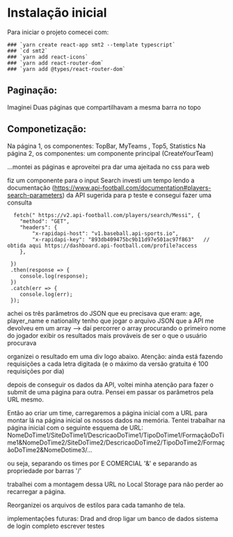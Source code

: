 # Instalação inicial

Para iniciar o projeto comecei com:
```
### `yarn create react-app smt2 --template typescript`
### `cd smt2`
### `yarn add react-icons`
### `yarn add react-router-dom`
### `yarn add @types/react-router-dom`
```
## Paginação:
Imaginei Duas páginas que compartilhavam a mesma barra no topo

## Componetização:
Na página 1, os componentes: TopBar, MyTeams , Top5, Statistics
Na página 2, os componentes: um componente principal (CreateYourTeam) 



...montei as páginas e aproveitei pra dar uma ajeitada no css para web


fiz um componente para o input Search
investi um tempo lendo a documentação (https://www.api-football.com/documentation#players-search-parameters) da API sugerida para p teste e consegui fazer uma consulta
```
  fetch(" https://v2.api-football.com/players/search/Messi", {
    "method": "GET",
    "headers": {
        "x-rapidapi-host": "v1.baseball.api-sports.io",
        "x-rapidapi-key": "893db409475bc9b11d97e501ac97f863"   // obtida aqui https://dashboard.api-football.com/profile?access
    },
    
 })
 .then(response => {
    console.log(response);
 })
 .catch(err => {
    console.log(err);
 });
```
achei os três parâmetros do JSON que eu precisava que eram: age, player_name e nationality
tenho que jogar o arquivo JSON que a API me devolveu em um array --> daí percorrer o array procurando o primeiro nome do jogador exibir os resultados mais prováveis de ser o que o usuário procurava

organizei o resultado em uma div logo abaixo. Atenção: ainda está fazendo requisições a cada letra digitada (e o máximo da versão gratuita é 100 requisições por dia)


depois de conseguir os dados da API, voltei minha atenção para fazer o submit de uma página para outra.
Pensei em passar os parâmetros pela URL mesmo. 

Então ao criar um time, carregaremos a página inicial com a URL para montar lá na página inicial os nossos dados na memória.
Tentei trabalhar na página inicial com o seguinte esquema de URL:
NomeDoTime1/SiteDoTime1/DescricaoDoTime1/TipoDoTime1/FormaçãoDoTime1&NomeDoTime2/SiteDoTime2/DescricaoDoTime2/TipoDoTime2/FormaçãoDoTime2&NomeDotime3/...

ou seja, separando os times por E COMERCIAL '&'  e separando as propriedade por barras '/'

trabalhei com a montagem dessa URL no Local Storage para não perder ao recarregar a página.

Reorganizei os arquivos de estilos para cada tamanho de tela.

implementações futuras:
Drad and drop
ligar um banco de dados
sistema de login completo
escrever testes